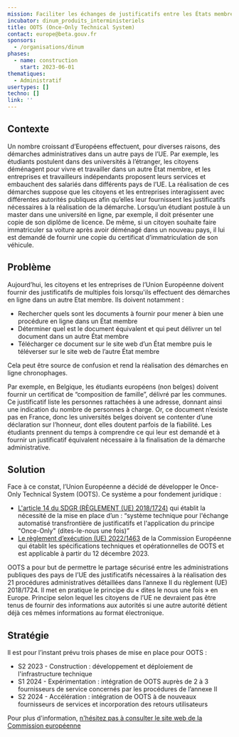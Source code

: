 ```yaml
---
mission: Faciliter les échanges de justificatifs entre les États membres de l'Union Européenne
incubator: dinum_produits_interministeriels
title: OOTS (Once-Only Technical System)
contact: europe@beta.gouv.fr
sponsors:
  - /organisations/dinum
phases:
  - name: construction
    start: 2023-06-01
thematiques:
  - Administratif
usertypes: []
techno: []
link: ''
---
```

## Contexte

Un nombre croissant d’Européens effectuent, pour diverses raisons, des démarches administratives dans un autre pays de l’UE. Par exemple, les étudiants postulent dans des universités à l’étranger, les citoyens déménagent pour vivre et travailler dans un autre État membre, et les entreprises et travailleurs indépendants proposent leurs services et embauchent des salariés dans différents pays de l’UE. La réalisation de ces démarches suppose que les citoyens et les entreprises interagissent avec différentes autorités publiques afin qu’elles leur fournissent les justificatifs nécessaires à la réalisation de la démarche. Lorsqu’un étudiant postule à un master dans une université en ligne, par exemple, il doit présenter une copie de son diplôme de licence. De même, si un citoyen souhaite faire immatriculer sa voiture après avoir déménagé dans un nouveau pays, il lui est demandé de fournir une copie du certificat d’immatriculation de son véhicule.

## Problème

Aujourd’hui, les citoyens et les entreprises de l’Union Européenne doivent fournir des justificatifs de multiples fois lorsqu'ils effectuent des démarches en ligne dans un autre Etat membre. Ils doivent notamment : 

* Rechercher quels sont les documents à fournir pour mener à bien une procédure en ligne dans un État membre 
* Déterminer quel est le document équivalent et qui peut délivrer un tel document dans un autre État membre
* Télécharger ce document sur le site web d’un État membre puis le téléverser sur le site web de l’autre État membre

Cela peut être source de confusion et rend la réalisation des démarches en ligne chronophages. 

Par exemple, en Belgique, les étudiants européens (non belges) doivent fournir un certificat de “composition de famille”, délivré par les communes. Ce justificatif liste les personnes rattachées à une adresse, donnant ainsi une indication du nombre de personnes à charge. Or, ce document n’existe pas en France, donc les universités belges doivent se contenter d’une déclaration sur l’honneur, dont elles doutent parfois de la fiabilité. Les étudiants prennent du temps à comprendre ce qui leur est demandé et à fournir un justificatif équivalent nécessaire à la finalisation de la démarche administrative.

## Solution

Face à ce constat, l’Union Européenne a décidé de développer le Once-Only Technical System (OOTS). Ce système a pour fondement juridique : 

* [L'article 14 du SDGR (RÈGLEMENT (UE) 2018/1724)](https://eur-lex.europa.eu/legal-content/FR/TXT/PDF/?uri=CELEX:32018R1724&from=EN) qui établit la nécessité de la mise en place d’un : “système technique pour l'échange automatisé transfrontière de justificatifs et l'application du principe "Once-Only" (dites-le-nous une fois)”
* [Le règlement d’exécution (UE) 2022/1463](https://eur-lex.europa.eu/legal-content/FR/TXT/HTML/?uri=PI_COM:C(2022)5628) de la Commission Européenne qui établit les spécifications techniques et opérationnelles de OOTS et est applicable à partir du 12 décembre 2023.

OOTS a pour but de permettre le partage sécurisé entre les administrations publiques des pays de l’UE des justificatifs nécessaires à la réalisation des 21 procédures administratives détaillées dans l’annexe II du règlement (UE) 2018/1724. Il met en pratique le principe du « dites le nous une fois » en Europe. Principe selon lequel les citoyens de l’UE ne devraient pas être tenus de fournir des informations aux autorités si une autre autorité détient déjà ces mêmes informations au format électronique. 

## Stratégie

Il est pour l’instant prévu trois phases de mise en place pour OOTS :

* S2 2023 - Construction : développement et déploiement de l'infrastructure technique
* S1 2024 - Expérimentation : intégration de OOTS auprès de 2 à 3 fournisseurs de service concernés par les procédures de l’annexe II
* S2 2024 - Accélération : intégration de OOTS à de nouveaux fournisseurs de services et incorporation des retours utilisateurs

Pour plus d'information, [n'hésitez pas à consulter le site web de la Commission européenne](https://ec.europa.eu/digital-building-blocks/wikis/display/OOTS/OOTSHUB+Home) 
